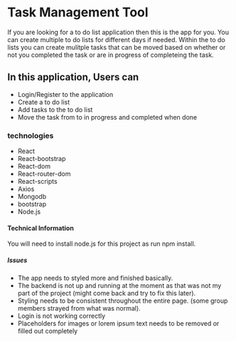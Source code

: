 # Task Management Tool

If you are looking for a to do list application then this is the app for you. You can create multiple to do lists for different days if needed. Within the to do lists you can create mulitple tasks that can be moved based on whether or not you completed the task or are in progress of completeing the task.

## In this application, Users can
* Login/Register to the application
* Create a to do list
* Add tasks to the to do list
* Move the task from to in progress and completed when done

### technologies
* React
* React-bootstrap
* React-dom
* React-router-dom
* React-scripts
* Axios
* Mongodb
* bootstrap
* Node.js

#### Technical Information
You will need to install node.js for this project as run npm install.

##### Issues
* The app needs to styled more and finished basically. 
* The backend is not up and running at the moment as that was not my part of the project (might come back and try to fix this later).
* Styling needs to be consistent throughout the entire page. (some group members strayed from what was normal).
* Login is not working correctly
* Placeholders for images or lorem ipsum text needs to be removed or filled out completely
